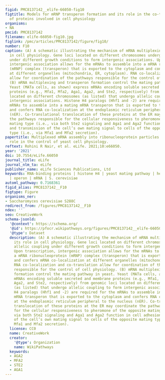 ```yaml
---
figid: PMC8137142__elife-66050-fig10
figtitle: Models for mRNP transperon formation and its role in the co-translation
  of proteins involved in cell physiology
organisms:
- NA
pmcid: PMC8137142
filename: elife-66050-fig10.jpg
figlink: /pmc/articles/PMC8137142/figure/fig10/
number: F10
caption: (A) A schematic illustrating the mechanism of mRNA multiplexing and its role
  in cell physiology. Gene loci located on different chromosomes undergo allelic coupling
  under different growth conditions to form intergenic associations. Upon transcription,
  intergenic association allows for the mRNAs to assemble into a mRNA ribonucleoprotein
  (mRNP) complex (transperon) that is exported to the cytoplasm and confers mRNA co-localization
  at different organelles (mitochondria, ER, cytoplasm). RNA co-localization and co-translation
  allow for coordination of the pathways responsible for the control of cell physiology.
  (B) mRNA multiplexing and transperon formation control the mating pathway in yeast.
  Yeast (MATa cells, as shown) express mRNAs encoding soluble secreted and membrane
  proteins (e.g., Mfa1, Mfa2, Aga1, Aga2, and Ste2, respectively) from genomic loci
  located on different chromosomes (as listed) that undergo allelic coupling to form
  intergenic associations. Histone H4 paralogs (Hhf1 and -2) are required for the
  mRNAs to assemble into a mating mRNA transperon that is exported to the cytoplasm
  and confers RNA co-localization at the endoplasmic reticulum peripheral to the nucleus
  (nER). Co-translational translocation of these proteins at the ER may coordinate
  the pathways responsible for the cellular responsiveness to pheromone of the opposite
  mating type (i.e., via both Ste2 signaling and Aga1 and Aga2 function in cell adhesion)
  and transmission of the cell’s own mating signal to cells of the opposite mating
  type (i.e., via Mfa1 and Mfa2 secretion).
papertitle: Multiplexed mRNA assembly into ribonucleoprotein particles plays an operon-like
  role in the control of yeast cell physiology.
reftext: Rohini R Nair, et al. eLife. 2021;10:e66050.
year: '2021'
doi: 10.7554/eLife.66050
journal_title: eLife
journal_nlm_ta: eLife
publisher_name: eLife Sciences Publications, Ltd
keywords: RNA-binding proteins | histone H4 | yeast mating pathway | heat shock proteins
  | operon | mRNA | S. cerevisiae
automl_pathway: 0.7168361
figid_alias: PMC8137142__F10
figtype: Figure
organisms_ner:
- Saccharomyces cerevisiae S288C
redirect_from: /figures/PMC8137142__F10
ndex: ''
seo: CreativeWork
schema-jsonld:
  '@context': https://schema.org/
  '@id': https://pfocr.wikipathways.org/figures/PMC8137142__elife-66050-fig10.html
  '@type': Dataset
  description: (A) A schematic illustrating the mechanism of mRNA multiplexing and
    its role in cell physiology. Gene loci located on different chromosomes undergo
    allelic coupling under different growth conditions to form intergenic associations.
    Upon transcription, intergenic association allows for the mRNAs to assemble into
    a mRNA ribonucleoprotein (mRNP) complex (transperon) that is exported to the cytoplasm
    and confers mRNA co-localization at different organelles (mitochondria, ER, cytoplasm).
    RNA co-localization and co-translation allow for coordination of the pathways
    responsible for the control of cell physiology. (B) mRNA multiplexing and transperon
    formation control the mating pathway in yeast. Yeast (MATa cells, as shown) express
    mRNAs encoding soluble secreted and membrane proteins (e.g., Mfa1, Mfa2, Aga1,
    Aga2, and Ste2, respectively) from genomic loci located on different chromosomes
    (as listed) that undergo allelic coupling to form intergenic associations. Histone
    H4 paralogs (Hhf1 and -2) are required for the mRNAs to assemble into a mating
    mRNA transperon that is exported to the cytoplasm and confers RNA co-localization
    at the endoplasmic reticulum peripheral to the nucleus (nER). Co-translational
    translocation of these proteins at the ER may coordinate the pathways responsible
    for the cellular responsiveness to pheromone of the opposite mating type (i.e.,
    via both Ste2 signaling and Aga1 and Aga2 function in cell adhesion) and transmission
    of the cell’s own mating signal to cells of the opposite mating type (i.e., via
    Mfa1 and Mfa2 secretion).
  license: CC0
  name: CreativeWork
  creator:
    '@type': Organization
    name: WikiPathways
  keywords:
  - AGA2
  - MFA2
  - STE2
  - AGA1
---
```

